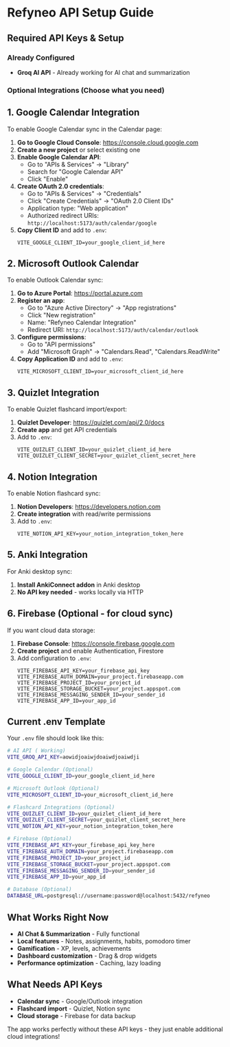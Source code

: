 # Refyneo API Setup Guide

## Required API Keys & Setup

###  Already Configured
- **Groq AI API** - Already working for AI chat and summarization

###  Optional Integrations (Choose what you need)

## 1. Google Calendar Integration
To enable Google Calendar sync in the Calendar page:

1. **Go to Google Cloud Console**: https://console.cloud.google.com
2. **Create a new project** or select existing one
3. **Enable Google Calendar API**:
   - Go to "APIs & Services" → "Library"
   - Search for "Google Calendar API"
   - Click "Enable"
4. **Create OAuth 2.0 credentials**:
   - Go to "APIs & Services" → "Credentials"
   - Click "Create Credentials" → "OAuth 2.0 Client IDs"
   - Application type: "Web application"
   - Authorized redirect URIs: `http://localhost:5173/auth/calendar/google`
5. **Copy Client ID** and add to `.env`:
   ```
   VITE_GOOGLE_CLIENT_ID=your_google_client_id_here
   ```

## 2. Microsoft Outlook Calendar
To enable Outlook Calendar sync:

1. **Go to Azure Portal**: https://portal.azure.com
2. **Register an app**:
   - Go to "Azure Active Directory" → "App registrations"
   - Click "New registration"
   - Name: "Refyneo Calendar Integration"
   - Redirect URI: `http://localhost:5173/auth/calendar/outlook`
3. **Configure permissions**:
   - Go to "API permissions"
   - Add "Microsoft Graph" → "Calendars.Read", "Calendars.ReadWrite"
4. **Copy Application ID** and add to `.env`:
   ```
   VITE_MICROSOFT_CLIENT_ID=your_microsoft_client_id_here
   ```

## 3. Quizlet Integration
To enable Quizlet flashcard import/export:

1. **Quizlet Developer**: https://quizlet.com/api/2.0/docs
2. **Create app** and get API credentials
3. Add to `.env`:
   ```
   VITE_QUIZLET_CLIENT_ID=your_quizlet_client_id_here
   VITE_QUIZLET_CLIENT_SECRET=your_quizlet_client_secret_here
   ```

## 4. Notion Integration
To enable Notion flashcard sync:

1. **Notion Developers**: https://developers.notion.com
2. **Create integration** with read/write permissions
3. Add to `.env`:
   ```
   VITE_NOTION_API_KEY=your_notion_integration_token_here
   ```

## 5. Anki Integration
For Anki desktop sync:

1. **Install AnkiConnect addon** in Anki desktop
2. **No API key needed** - works locally via HTTP

## 6. Firebase (Optional - for cloud sync)
If you want cloud data storage:

1. **Firebase Console**: https://console.firebase.google.com
2. **Create project** and enable Authentication, Firestore
3. Add configuration to `.env`:
   ```
   VITE_FIREBASE_API_KEY=your_firebase_api_key
   VITE_FIREBASE_AUTH_DOMAIN=your_project.firebaseapp.com
   VITE_FIREBASE_PROJECT_ID=your_project_id
   VITE_FIREBASE_STORAGE_BUCKET=your_project.appspot.com
   VITE_FIREBASE_MESSAGING_SENDER_ID=your_sender_id
   VITE_FIREBASE_APP_ID=your_app_id
   ```

## Current .env Template
Your `.env` file should look like this:

```bash
# AI API ( Working)
VITE_GROQ_API_KEY=aowidjoaiwjdoaiwdjoaiwdji

# Google Calendar (Optional)
VITE_GOOGLE_CLIENT_ID=your_google_client_id_here

# Microsoft Outlook (Optional)  
VITE_MICROSOFT_CLIENT_ID=your_microsoft_client_id_here

# Flashcard Integrations (Optional)
VITE_QUIZLET_CLIENT_ID=your_quizlet_client_id_here
VITE_QUIZLET_CLIENT_SECRET=your_quizlet_client_secret_here
VITE_NOTION_API_KEY=your_notion_integration_token_here

# Firebase (Optional)
VITE_FIREBASE_API_KEY=your_firebase_api_key_here
VITE_FIREBASE_AUTH_DOMAIN=your_project.firebaseapp.com
VITE_FIREBASE_PROJECT_ID=your_project_id
VITE_FIREBASE_STORAGE_BUCKET=your_project.appspot.com
VITE_FIREBASE_MESSAGING_SENDER_ID=your_sender_id
VITE_FIREBASE_APP_ID=your_app_id

# Database (Optional)
DATABASE_URL=postgresql://username:password@localhost:5432/refyneo
```

## What Works Right Now
-  **AI Chat & Summarization** - Fully functional
-  **Local features** - Notes, assignments, habits, pomodoro timer
-  **Gamification** - XP, levels, achievements
-  **Dashboard customization** - Drag & drop widgets
-  **Performance optimization** - Caching, lazy loading

## What Needs API Keys
-  **Calendar sync** - Google/Outlook integration
-  **Flashcard import** - Quizlet, Notion sync
-  **Cloud storage** - Firebase for data backup

The app works perfectly without these API keys - they just enable additional cloud integrations!
